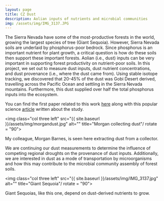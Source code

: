 ```yaml
---
layout: page
title: CZ Dust
description: Aolian inputs of nutrients and microbial communities
img: /assets/img/IMG_3137.JPG
---
```


The Sierra Nevada have some of the most-productive forests in the world, growing the largest species of tree (Giant Sequoia). However, Sierra Nevada soils are underlaid by phosphorus-poor bedrock. Since phosphorus is an important nutrient for plant growth, a critical question is how do these soils then support these important forests. Aolian (i.e., dust) inputs can be very important in supporting forest productivity on nutrient-poor soils. In this project, we set out to measure dust inputs, dust nutrient concentrations, and dust provenance (i.e., where the dust came from). Using stable isotope tracking, we discovered that 20-45% of the dust was Gobi Desert derived, travelling across the Pacific Ocean and settling in the Sierra Nevada mountains. Furthermore, this dust supplied over half the total phosphorus inputs into the ecosystem.

You can find the first paper related to this work <a href="https://www.nature.com/articles/ncomms14800">here</a> along with this popular science <a href="https://www.seeker.com/gobi-desert-dust-sustains-californias-sierra-nevada-2333166290.html">article</a> written about the study.

<img class="col three left" src="{{ site.baseurl }}/assets/img/morgandust.jpg" alt="" title="Morgan collecting dust"/ rotate = "90">
<div class="col three caption">
    My colleague, Morgan Barnes, is seen here extracting dust from a collector.
</div>

We are continuing our dust measurements to determine the influence of competing regional droughts on the provenance of dust inputs. Additionally, we are interested in dust as a mode of transportation by microorganisms and how this may contribute to the microbial community assembly of forest soils.

<img class="col three left" src="{{ site.baseurl }}/assets/img/IMG_3137.jpg" alt="" title="Giant Sequoia"/ rotate = "90">
<div class="col three caption">
    Giant Sequoias, like this one, depend on dust-derived nutrients to grow.
</div>
